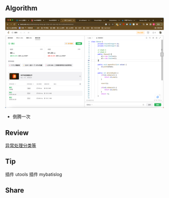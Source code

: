 ## Algorithm

![算法](../../images/temp/sisyphus-2023-09-09-lc.png)
* 倒腾一次


## Review

[异常处理分类等](https://medium.com/gitconnected/error-handling-in-event-driven-systems-1f0a7ef2cfb7)



## Tip

插件 utools
插件 mybatislog

## Share

